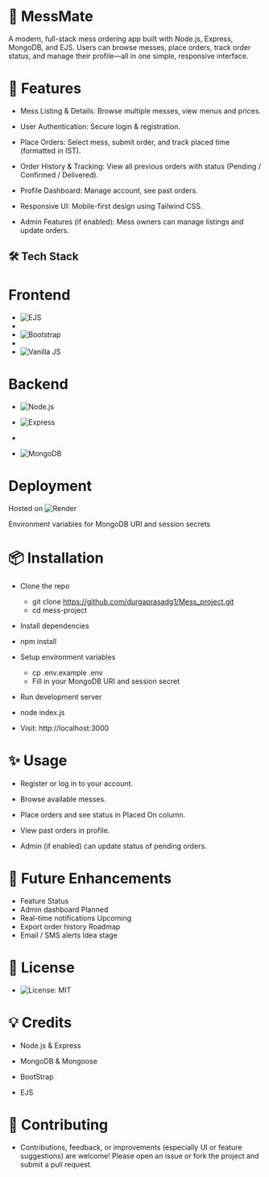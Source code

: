 # 🥘 MessMate 

A modern, full-stack mess ordering app built with Node.js, Express, MongoDB, and EJS.
Users can browse messes, place orders, track order status, and manage their profile—all in one simple, responsive interface.

# 🚀 Features 

- Mess Listing & Details: Browse multiple messes, view menus and prices.

- User Authentication: Secure login & registration.

- Place Orders: Select mess, submit order, and track placed time (formatted in IST).

- Order History & Tracking: View all previous orders with status (Pending / Confirmed / Delivered).

- Profile Dashboard: Manage account, see past orders.

- Responsive UI: Mobile-first design using Tailwind CSS.

- Admin Features (if enabled): Mess owners can manage listings and update orders.

## 🛠️ Tech Stack 

# Frontend

- ![EJS](https://img.shields.io/badge/EJS-3.x-blue?logo=ejs)
- 
- ![Bootstrap](https://img.shields.io/badge/Bootstrap-5.x-purple?logo=bootstrap)
- 
- ![Vanilla JS](https://img.shields.io/badge/Vanilla%20JS-ES6-yellow?logo=javascript)


# Backend

- ![Node.js](https://img.shields.io/badge/Node.js-18.x-green?logo=node.js) 

- ![Express](https://img.shields.io/badge/Express.js-backend-lightgrey?logo=express)
- 
- ![MongoDB](https://img.shields.io/badge/MongoDB-Atlas-blue?logo=mongodb)

# Deployment

Hosted on ![Render](https://img.shields.io/badge/Render-Active-brightgreen?logo=render)


Environment variables for MongoDB URI and session secrets

# 📦 Installation
- Clone the repo
  - git clone https://github.com/durgaprasadg1/Mess_project.git
  - cd mess-project

- Install dependencies
 - npm install

- Setup environment variables
  - cp .env.example .env
  - Fill in your MongoDB URI and session secret

- Run development server
 - node index.js
 - Visit: http://localhost:3000

 # ✨ Usage 

- Register or log in to your account.

- Browse available messes.

- Place orders and see status in Placed On column.

- View past orders in profile.

- Admin (if enabled) can update status of pending orders.

# 🎯 Future Enhancements 
- Feature	Status
- Admin dashboard	Planned
- Real-time notifications	Upcoming
- Export order history	Roadmap
- Email / SMS alerts	Idea stage

# 📄 License

- ![License: MIT](https://img.shields.io/badge/License-MIT-yellow.svg)

# 💡 Credits

- Node.js & Express

- MongoDB & Mongoose

- BootStrap 

- EJS
# 🤝 Contributing

- Contributions, feedback, or improvements (especially UI or feature suggestions) are welcome! Please open an issue or fork the project and submit a pull request.
